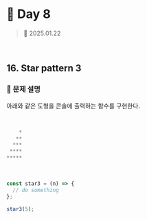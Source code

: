 # 🌻 Day 8

> 📅 2025.01.22

<br>

## 16. Star pattern 3

### 📍 문제 설명

아래와 같은 도형을 콘솔에 출력하는 함수를 구현한다.

<br>

```javascript
    *
   **
  ***
 ****
*****
```

<br>

```javascript
const star3 = (n) => {
  // do something
};

star3(5);
```
